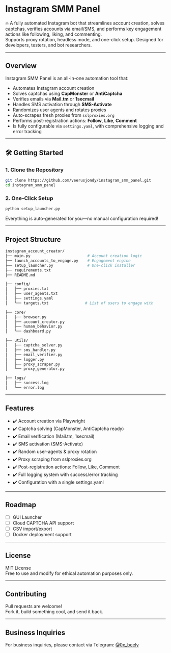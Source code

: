 # Instagram SMM Panel

🔥 A fully automated Instagram bot that streamlines account creation, solves captchas, verifies accounts via email/SMS, and performs key engagement actions like following, liking, and commenting.  
Supports proxy rotation, headless mode, and one-click setup. Designed for developers, testers, and bot researchers.

---

## Overview

Instagram SMM Panel is an all-in-one automation tool that:

- Automates Instagram account creation
- Solves captchas using **CapMonster** or **AntiCaptcha**
- Verifies emails via **Mail.tm** or **1secmail**
- Handles SMS activation through **SMS-Activate**
- Randomizes user agents and rotates proxies
- Auto-scrapes fresh proxies from `sslproxies.org`
- Performs post-registration actions: **Follow**, **Like**, **Comment**
- Is fully configurable via `settings.yaml`, with comprehensive logging and error tracking

---

## 🛠️ Getting Started

### 1. Clone the Repository

```bash
git clone https://github.com/veerusjondy/instagram_smm_panel.git
cd instagram_smm_panel
```

### 2. One-Click Setup

```bash
python setup_launcher.py
```

Everything is auto-generated for you—no manual configuration required!

---

## Project Structure

```bash
instagram_account_creator/
├── main.py                         # Account creation logic
├── launch_accounts_to_engage.py    # Engagement engine
├── setup_launcher.py               # One-click installer
├── requirements.txt
├── README.md

├── config/
│   ├── proxies.txt
│   ├── user_agents.txt
│   ├── settings.yaml
│   └── targets.txt                # List of users to engage with

├── core/
│   ├── browser.py
│   ├── account_creator.py
│   ├── human_behavior.py
│   └── dashboard.py

├── utils/
│   ├── captcha_solver.py
│   ├── sms_handler.py
│   ├── email_verifier.py
│   ├── logger.py
│   ├── proxy_scraper.py
│   └── proxy_generator.py

├── logs/
│   ├── success.log
│   └── error.log
```

---

## Features

- ✔️ Account creation via Playwright
- ✔️ Captcha solving (CapMonster, AntiCaptcha ready)
- ✔️ Email verification (Mail.tm, 1secmail)
- ✔️ SMS activation (SMS-Activate)
- ✔️ Random user-agents & proxy rotation
- ✔️ Proxy scraping from sslproxies.org
- ✔️ Post-registration actions: Follow, Like, Comment
- ✔️ Full logging system with success/error tracking
- ✔️ Configuration with a single settings.yaml

---

## Roadmap

- [ ] GUI Launcher
- [ ] Cloud CAPTCHA API support
- [ ] CSV import/export
- [ ] Docker deployment support

---

## License

MIT License  
Free to use and modify for ethical automation purposes only.

---

## Contributing

Pull requests are welcome!  
Fork it, build something cool, and send it back.

---

## Business Inquiries

For business inquiries, please contact via Telegram: [@0x_beely](https://t.me/0x_beely)